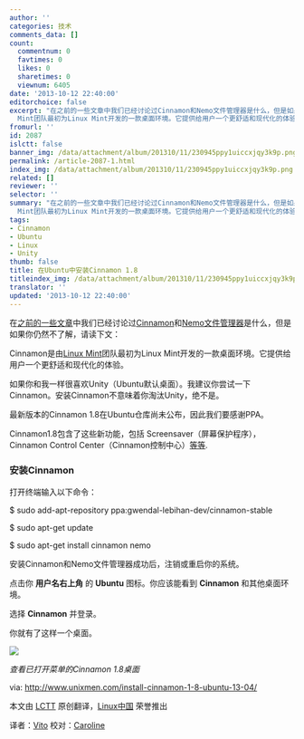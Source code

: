 ```yaml
---
author: ''
categories: 技术
comments_data: []
count:
  commentnum: 0
  favtimes: 0
  likes: 0
  sharetimes: 0
  viewnum: 6405
date: '2013-10-12 22:40:00'
editorchoice: false
excerpt: "在之前的一些文章中我们已经讨论过Cinnamon和Nemo文件管理器是什么，但是如果你仍然不了解，请读下文：\r\nCinnamon是由Linux
  Mint团队最初为Linux Mint开发的一款桌面环境。它提供给用户一个更舒适和现代化的体验。\r\n如 ..."
fromurl: ''
id: 2087
islctt: false
banner_img: /data/attachment/album/201310/11/230945ppy1uiccxjqy3k9p.png
permalink: /article-2087-1.html
index_img: /data/attachment/album/201310/11/230945ppy1uiccxjqy3k9p.png
related: []
reviewer: ''
selector: ''
summary: "在之前的一些文章中我们已经讨论过Cinnamon和Nemo文件管理器是什么，但是如果你仍然不了解，请读下文：\r\nCinnamon是由Linux
  Mint团队最初为Linux Mint开发的一款桌面环境。它提供给用户一个更舒适和现代化的体验。\r\n如 ..."
tags:
- Cinnamon
- Ubuntu
- Linux
- Unity
thumb: false
title: 在Ubuntu中安装Cinnamon 1.8
titleindex_img: /data/attachment/album/201310/11/230945ppy1uiccxjqy3k9p.png
translator: ''
updated: '2013-10-12 22:40:00'
---
```


在[之前的一些文章](http://www.unixmen.com/cinnamon-and-nemo-file-manager-in-ubuntu-13-0413-10/)中我们已经讨论过[Cinnamon](http://cinnamon.linuxmint.com/)和[Nemo文件管理器](http://en.wikipedia.org/wiki/Nemo_(file_manager))是什么，但是如果你仍然不了解，请读下文：


Cinnamon是由[Linux Mint](http://linuxmint.com/)团队最初为Linux Mint开发的一款桌面环境。它提供给用户一个更舒适和现代化的体验。


如果你和我一样很喜欢Unity（Ubuntu默认桌面）。我建议你尝试一下Cinnamon。安装Cinnamon不意味着你淘汰Unity，绝不是。


最新版本的Cinnamon 1.8在Ubuntu仓库尚未公布，因此我们要感谢PPA。


Cinnamon1.8包含了这些新功能，包括 Screensaver（屏幕保护程序），Cinnamon Control Center（Cinnamon控制中心）[等等](http://cinnamon.linuxmint.com/?p=261).


### **安装Cinnamon**


打开终端输入以下命令：


$ sudo add-apt-repository ppa:gwendal-lebihan-dev/cinnamon-stable 


$ sudo apt-get update 


$ sudo apt-get install cinnamon nemo


安装Cinnamon和Nemo文件管理器成功后，注销或重启你的系统。


点击你 **用户名右上角** 的 **Ubuntu** 图标。你应该能看到 **Cinnamon** 和其他桌面环境。


选择 **Cinnamon** 并登录。


你就有了这样一个桌面。


 ![](/data/attachment/album/201310/11/230945ppy1uiccxjqy3k9p.png)


*查看已打开菜单的Cinnamon 1.8桌面*


 


via: <http://www.unixmen.com/install-cinnamon-1-8-ubuntu-13-04/>


本文由 [LCTT](https://github.com/LCTT/TranslateProject) 原创翻译，[Linux中国](http://linux.cn/portal.php) 荣誉推出


译者：[Vito](http://linux.cn/space/Vito) 校对：[Caroline](http://linux.cn/space/14763)